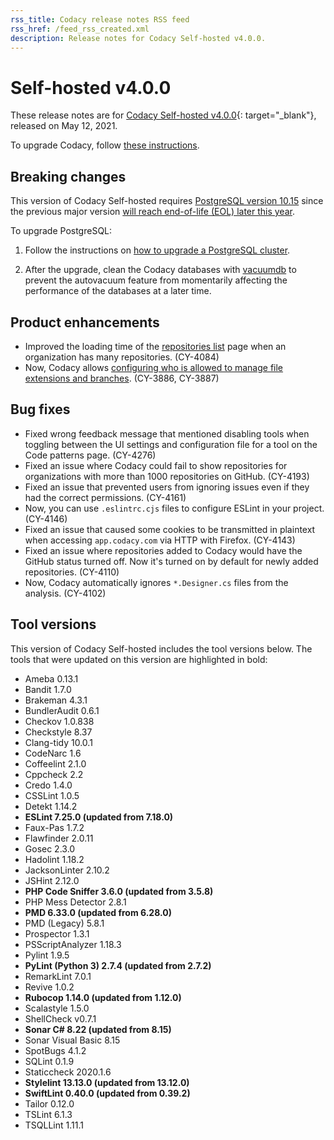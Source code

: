 ```yaml
---
rss_title: Codacy release notes RSS feed
rss_href: /feed_rss_created.xml
description: Release notes for Codacy Self-hosted v4.0.0.
---
```


# Self-hosted v4.0.0

These release notes are for [Codacy Self-hosted v4.0.0](https://github.com/codacy/chart/releases/tag/4.0.0){: target="_blank"}, released on May 12, 2021. <!-- TODO Update release date -->

To upgrade Codacy, follow [these instructions](../../chart/maintenance/upgrade.md).

## Breaking changes

This version of Codacy Self-hosted requires [PostgreSQL version 10.15](https://docs.codacy.com/v4.0/chart/requirements/#postgresql-server-setup) since the previous major version [will reach end-of-life (EOL) later this year](https://www.postgresql.org/support/versioning/).

To upgrade PostgreSQL:

1.  Follow the instructions on [how to upgrade a PostgreSQL cluster](https://www.postgresql.org/docs/10/upgrading.html).

1.  After the upgrade, clean the Codacy databases with [vacuumdb](https://www.postgresql.org/docs/10/app-vacuumdb.html) to prevent the <span class="skip-vale">autovacuum</a> feature from momentarily affecting the performance of the databases at a later time.

## Product enhancements

-   Improved the loading time of the [repositories list](https://docs.codacy.com/v4.0/organizations/managing-repositories/) page when an organization has many repositories. (CY-4084)
-   Now, Codacy allows [configuring who is allowed to manage file extensions and branches](https://docs.codacy.com/v4.0/organizations/roles-and-permissions-for-synced-organizations/#change-analysis-configuration). (CY-3886, CY-3887)

## Bug fixes

-   Fixed wrong feedback message that mentioned disabling tools when toggling between the UI settings and configuration file for a tool on the Code patterns page. (CY-4276)
-   Fixed an issue where Codacy could fail to show repositories for organizations with more than 1000 repositories on GitHub. (CY-4193)
-   Fixed an issue that prevented users from ignoring issues even if they had the correct permissions. (CY-4161)
-   Now, you can use `.eslintrc.cjs` files to configure ESLint in your project. (CY-4146)
-   Fixed an issue that caused some cookies to be transmitted in plaintext when accessing `app.codacy.com` via HTTP with Firefox. (CY-4143)
-   Fixed an issue where repositories added to Codacy would have the GitHub status turned off. Now it's turned on by default for newly added repositories. (CY-4110)
-   Now, Codacy automatically ignores `*.Designer.cs` files from the analysis. (CY-4102)

## Tool versions

This version of Codacy Self-hosted includes the tool versions below. The tools that were updated on this version are highlighted in bold:

-   Ameba 0.13.1
-   Bandit 1.7.0
-   Brakeman 4.3.1
-   BundlerAudit 0.6.1
-   Checkov 1.0.838
-   Checkstyle 8.37
-   Clang-tidy 10.0.1
-   CodeNarc 1.6
-   Coffeelint 2.1.0
-   Cppcheck 2.2
-   Credo 1.4.0
-   CSSLint 1.0.5
-   Detekt 1.14.2
-   **ESLint 7.25.0 (updated from 7.18.0)**
-   Faux-Pas 1.7.2
-   Flawfinder 2.0.11
-   Gosec 2.3.0
-   Hadolint 1.18.2
-   JacksonLinter 2.10.2
-   JSHint 2.12.0
-   **PHP Code Sniffer 3.6.0 (updated from 3.5.8)**
-   PHP Mess Detector 2.8.1
-   **PMD 6.33.0 (updated from 6.28.0)**
-   PMD (Legacy) 5.8.1
-   Prospector 1.3.1
-   PSScriptAnalyzer 1.18.3
-   Pylint 1.9.5
-   **PyLint (Python 3) 2.7.4 (updated from 2.7.2)**
-   RemarkLint 7.0.1
-   Revive 1.0.2
-   **Rubocop 1.14.0 (updated from 1.12.0)**
-   Scalastyle 1.5.0
-   ShellCheck v0.7.1
-   **Sonar C# 8.22 (updated from 8.15)**
-   Sonar Visual Basic 8.15
-   SpotBugs 4.1.2
-   SQLint 0.1.9
-   Staticcheck 2020.1.6
-   **Stylelint 13.13.0 (updated from 13.12.0)**
-   **SwiftLint 0.40.0 (updated from 0.39.2)**
-   Tailor 0.12.0
-   TSLint 6.1.3
-   TSQLLint 1.11.1
